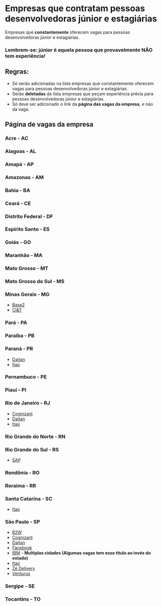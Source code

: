 # Empresas que contratam pessoas desenvolvedoras júnior e estagiárias

Empresas que **constantemente** oferecem vagas para pessoas desenvolvedoras júnior e estagiárias.

### Lembrem-se: júnior é aquela pessoa que provavelmente NÃO tem experiência!

## Regras:

-   Só serão adicionadas na lista empresas que constantemente oferecem vagas para pessoas desenvolvedoras júnior e estagiárias.
-   Serão **deletadas** da lista empresas que peçam experiência prévia para pessoas desenvolvedoras júnior e estagiárias.
-   Só deve ser adicionado o link da **página das vagas da empresa**, e não da vaga.

## Página de vagas da empresa

### Acre - AC

### Alagoas - AL

### Amapá - AP

### Amazonas - AM

### Bahia - BA

### Ceará - CE

### Distrito Federal - DF

### Espírito Santo - ES

### Goiás - GO

### Maranhão - MA

### Mato Grosso - MT

### Mato Grosso do Sul - MS

### Minas Gerais - MG

-   [Base2](https://jobs.solides.com/base2)
-   [CI&T](https://br.ciandt.com/carreiras/programa-de-estagio-next-gen)

### Pará - PA

### Paraíba - PB

### Paraná - PR

-   [Daitan](https://careers-br.daitan.com/pt/vagas/)
-   [Itaú](https://trabalheconosco.vagas.com.br/itauunibanco/oportunidades)

### Pernambuco - PE

### Piauí - PI

### Rio de Janeiro - RJ

-   [Cognizant](https://careers.cognizant.com/br/pt)
-   [Daitan](https://careers-br.daitan.com/pt/vagas/)
-   [Itaú](https://trabalheconosco.vagas.com.br/itauunibanco/oportunidades)

### Rio Grande do Norte - RN

### Rio Grande do Sul - RS

-   [SAP](https://www.sap.com/brazil/about/careers.html)

### Rondônia - RO

### Roraima - RR

### Santa Catarina - SC

-   [Itaú](https://trabalheconosco.vagas.com.br/itauunibanco/oportunidades)

### São Paulo - SP

-   [B2W](https://carreiras.b2w.io/)
-   [Cognizant](https://careers.cognizant.com/br/pt)
-   [Daitan](https://careers-br.daitan.com/pt/vagas/)
-   [Facebook](https://fbestagio2021.splashthat.com/)
-   [IBM](https://www.ibm.com/br-pt/employment/entrylevel/) - **Multiplas cidades (Algumas vagas tem esse titulo ao invés do estado)**
-   [Itaú](https://trabalheconosco.vagas.com.br/itauunibanco/oportunidades)
-   [Zé Delivery](https://zedelivery.gupy.io/)
-   [Venturus](https://jobs.kenoby.com/venturus/)

### Sergipe - SE

### Tocantins - TO

